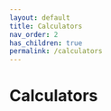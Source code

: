 ```yaml
---
layout: default
title: Calculators
nav_order: 2
has_children: true
permalink: /calculators
---
```


# Calculators

